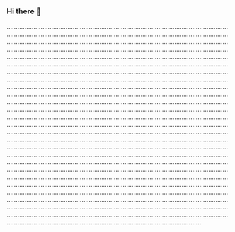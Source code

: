 ### Hi there 👋

.....................................................................................................................................................................................................................................................................................................................................................................................................................................................................................................................................................................................................................................................................................................................................................................................................................................................................................................................................................................................................................................................................................................................................................................................................................................................................................................................................................................................................................................................................................................................................................................................................................................................................................................................................................................................................................................................................................................................................................................................................................................................................................................................................................................................................................................................................................................................................................................................................................................................................................................................................................................................................................................................................................................................................................................................................................................................................................................................................................................................................................................................................................................................................................................................................................................................................................................................................................................................................................................................................